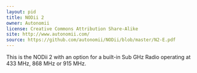 ```yaml
---
layout: pid
title: NODii 2
owner: Autonomii
license: Creative Commons Attribution Share-Alike
site: http://www.autonomii.com/
source: https://github.com/autonomii/NODii/blob/master/N2-E.pdf
---
```

This is the NODii 2 with an option for a built-in Sub GHz Radio operating at 433 MHz, 868 MHz or 915 MHz. 
